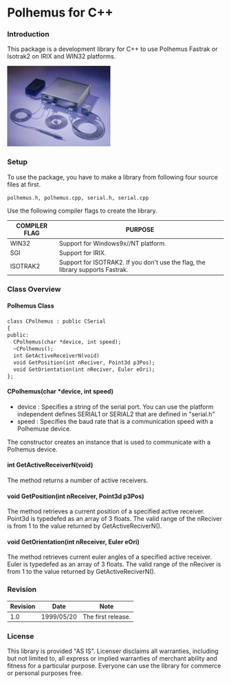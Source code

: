 # Polhemus for C++

### Introduction

This package is a development library for C++ to use Polhemus Fastrak or Isotrak2 on IRIX and WIN32 platforms.

![Fastrak](doc/img/vr_fastrak.jpg)

### Setup

To use the package, you have to make a library from following four source files at first.

```
polhemus.h, polhemus.cpp, serial.h, serial.cpp
```

Use the following compiler flags to create the library.

COMPILER FLAG | PURPOSE
---|---
WIN32 | Support for Windows9x//NT platform.
SGI | Support for IRIX.
ISOTRAK2 | Support for ISOTRAK2. If you don't use the flag, the library supports Fastrak.

### Class Overview

#### Polhemus Class

```
class CPolhemus : public CSerial
{
public:
  CPolhemus(char *device, int speed);
  ~CPolhemus();
  int GetActiveReceiverN(void)
  void GetPosition(int nReciver, Point3d p3Pos);
  void GetOrientation(int nReciver, Euler eOri);
};
```

#### CPolhemus(char \*device, int speed)

- device : Specifies a string of the serial port. You can use the platform independent defines SERIAL1 or SERIAL2 that are defined in "serial.h"
- speed : Specifies the baud rate that is a communication speed with a Polhemuse device.

The constructor creates an instance that is used to communicate with a Polhemus device.

#### int GetActiveReceiverN(void)

The method returns a number of active receivers.

#### void GetPosition(int nReceiver, Point3d p3Pos)

The method retrieves a current position of a specified active receiver. Point3d is typedefed as an array of 3 floats. The valid range of the nReciver is from 1 to the value returned by GetActiveReciverN().

#### void GetOrientation(int nReceiver, Euler eOri)

The method retrieves current euler angles of a specified active receiver. Euler is typedefed as an array of 3 floats. The valid range of the nReciver is from 1 to the value returned by GetActiveReciverN().

### Revision

Revision | Date | Note
---|---|---
1.0 | 1999/05/20 | The first release.

### License

This library is provided "AS IS". Licenser disclaims all warranties,
including but not limited to, all express or implied warranties of
merchant ability and fitness for a particular purpose. Everyone can use
the library for commerce or personal purposes free.
